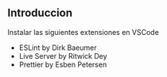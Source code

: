 ## Introduccion

Instalar las siguientes extensiones en VSCode

* ESLint by Dirk Baeumer
* Live Server by Ritwick Dey
* Prettier by Esben Petersen


